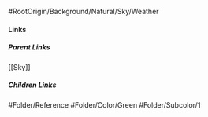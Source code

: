 #RootOrigin/Background/Natural/Sky/Weather
#### Links
##### Parent Links
[[Sky]]
##### Children Links
#Folder/Reference
#Folder/Color/Green
#Folder/Subcolor/1

